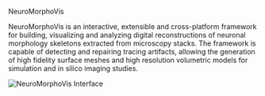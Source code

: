 NeuroMorphoVis

NeuroMorphoVis is an interactive, extensible and cross-platform framework for building, visualizing and analyzing digital reconstructions of neuronal morphology skeletons extracted from microscopy stacks. The framework is capable of detecting and repairing tracing artifacts, allowing the generation of high fidelity surface meshes and high resolution volumetric models for simulation and in silico imaging studies.

![NeuroMorphoVis Interface](https://raw.githubusercontent.com/marwan-abdellah/NeuroMorphoVis/master/neuromorphp-vis-interface.png)

